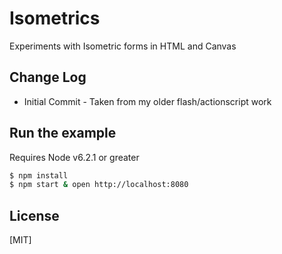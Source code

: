 # Isometrics

  Experiments with Isometric forms in HTML and Canvas 

## Change Log
  * Initial Commit - Taken from my older flash/actionscript work

## Run the example
  Requires Node v6.2.1 or greater

```bash
$ npm install
$ npm start & open http://localhost:8080
```

## License

[MIT]
